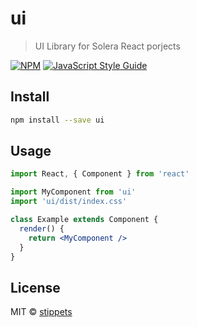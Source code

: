 # ui

> UI Library for Solera React porjects

[![NPM](https://img.shields.io/npm/v/ui.svg)](https://www.npmjs.com/package/ui) [![JavaScript Style Guide](https://img.shields.io/badge/code_style-standard-brightgreen.svg)](https://standardjs.com)

## Install

```bash
npm install --save ui
```

## Usage

```jsx
import React, { Component } from 'react'

import MyComponent from 'ui'
import 'ui/dist/index.css'

class Example extends Component {
  render() {
    return <MyComponent />
  }
}
```

## License

MIT © [stippets](https://github.com/stippets)
